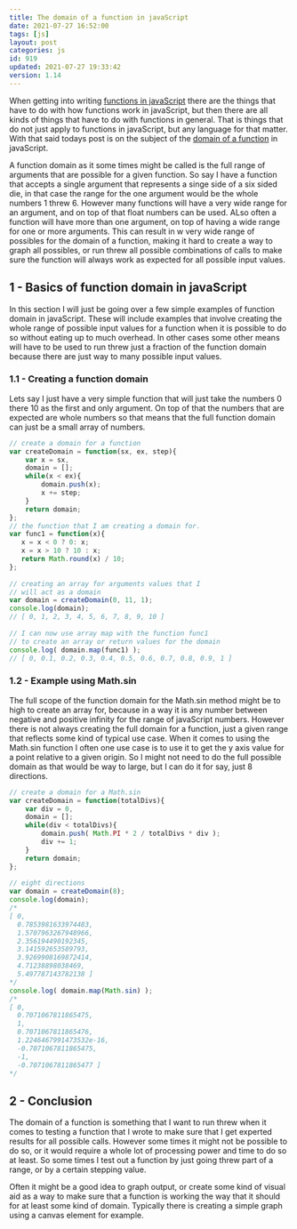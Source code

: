 ```yaml
---
title: The domain of a function in javaScript
date: 2021-07-27 16:52:00
tags: [js]
layout: post
categories: js
id: 919
updated: 2021-07-27 19:33:42
version: 1.14
---
```


When getting into writing [functions in javaScript](/2019/12/26/js-function/) there are the things that have to do with how functions work in javaScript, but then there are all kinds of things that have to do with functions in general. That is things that do not just apply to functions in javaScript, but any language for that matter. With that said todays post is on the subject of the [domain of a function](https://en.wikipedia.org/wiki/Domain_of_a_function) in javaScript. 

A function domain as it some times might be called is the full range of arguments that are possible for a given function. So say I have a function that accepts a single argument that represents a singe side of a six sided die, in that case the range for the one argument would be the whole numbers 1 threw 6. However many functions will have a very wide range for an argument, and on top of that float numbers can be used. ALso often a function will have more than one argument, on top of having a wide range for one or more arguments. This can result in w very wide range of possibles for the domain of a function, making it hard to create a way to graph all possibles, or run threw all possible combinations of calls to make sure the function will always work as expected for all possible input values.

<!-- more -->

## 1 - Basics of function domain in javaScript

In this section I will just be going over a few simple examples of function domain in javaScript. These will include examples that involve creating the whole range of possible input values for a function when it is possible to do so without eating up to much overhead. In other cases some other means will have to be used to run threw just a fraction of the function domain because there are just way to many possible input values.

### 1.1 - Creating a function domain

Lets say I just have a very simple function that will just take the numbers 0 there 10 as the first and only argument. On top of that the numbers that are expected are whole numbers so that means that the full function domain can just be a small array of numbers.

```js
// create a domain for a function
var createDomain = function(sx, ex, step){
    var x = sx,
    domain = [];
    while(x < ex){
        domain.push(x);
        x += step;
    }
    return domain;
};
// the function that I am creating a domain for.
var func1 = function(x){
   x = x < 0 ? 0: x;
   x = x > 10 ? 10 : x;
   return Math.round(x) / 10;
};
 
// creating an array for arguments values that I
// will act as a domain
var domain = createDomain(0, 11, 1);
console.log(domain);
// [ 0, 1, 2, 3, 4, 5, 6, 7, 8, 9, 10 ]
 
// I can now use array map with the function func1 
// to create an array or return values for the domain
console.log( domain.map(func1) );
// [ 0, 0.1, 0.2, 0.3, 0.4, 0.5, 0.6, 0.7, 0.8, 0.9, 1 ]
```

### 1.2 - Example using Math.sin

The full scope of the function domain for the Math.sin method might be to high to create an array for, because in a way it is any number between negative and positive infinity for the range of javaScript numbers. However there is not always creating the full domain for a function, just a given range that reflects some kind of typical use case. When it comes to using the Math.sin function I often one use case is to use it to get the y axis value for a point relative to a given origin. So I might not need to do the full possible domain as that would be way to large, but I can do it for say, just 8 directions.

```js
// create a domain for a Math.sin
var createDomain = function(totalDivs){
    var div = 0,
    domain = [];
    while(div < totalDivs){
        domain.push( Math.PI * 2 / totalDivs * div );
        div += 1;
    }
    return domain;
};
 
// eight directions
var domain = createDomain(8);
console.log(domain);
/*
[ 0,
  0.7853981633974483,
  1.5707963267948966,
  2.356194490192345,
  3.141592653589793,
  3.9269908169872414,
  4.71238898038469,
  5.497787143782138 ]
*/
console.log( domain.map(Math.sin) );
/*
[ 0,
  0.7071067811865475,
  1,
  0.7071067811865476,
  1.2246467991473532e-16,
  -0.7071067811865475,
  -1,
  -0.7071067811865477 ]
*/
```

## 2 - Conclusion

The domain of a function is something that I want to run threw when it comes to testing a function that I wrote to make sure that I get experted results for all possible calls. However some times it might not be possible to do so, or it would require a whole lot of processing power and time to do so at least. So some times I test out a function by just going threw part of a range, or by a certain stepping value.

Often it might be a good idea to graph output, or create some kind of visual aid as a way to make sure that a function is working the way that it should for at least some kind of domain. Typically there is creating a simple graph using a canvas element for example.
